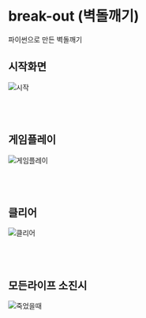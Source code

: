 # break-out (벽돌깨기)
파이썬으로 만든 벽돌깨기

## 시작화면
![시작](https://github.com/HaruNine/break-out/assets/149753122/f50718f5-a98e-4939-8c87-20f2eb1df386)
<br/><br/><br/><br/>

## 게임플레이
![게임플레이](https://github.com/HaruNine/break-out/assets/149753122/f59544ab-ac4a-4f41-a876-d7a4b61a58ae)
<br/><br/><br/><br/>

## 클리어
![클리어](https://github.com/HaruNine/break-out/assets/149753122/76bbb667-84d9-426a-8310-622ffbec5364)
<br/><br/><br/><br/>

## 모든라이프 소진시
![죽었을때](https://github.com/HaruNine/break-out/assets/149753122/728dad70-ef2d-4941-84e5-15a2c012c8b9)

